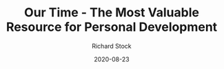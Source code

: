 ---
title: Our Time - The Most Valuable Resource for Personal Development
date: 2020-08-23
categories: 
tags: []     # TAG names should always be lowercase
author: Richard Stock
layout: post
---